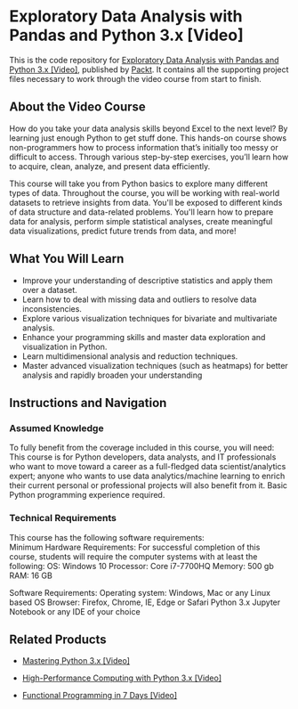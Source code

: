 # Exploratory Data Analysis with Pandas and Python 3.x [Video]
This is the code repository for [Exploratory Data Analysis with Pandas and Python 3.x [Video]](https://www.packtpub.com/application-development/exploratory-data-analysis-pandas-and-python-3x-video?utm_source=github&utm_medium=repository&utm_campaign=9781789959116), published by [Packt](https://www.packtpub.com/?utm_source=github). It contains all the supporting project files necessary to work through the video course from start to finish.
## About the Video Course
How do you take your data analysis skills beyond Excel to the next level? By learning just enough Python to get stuff done. This hands-on course shows non-programmers how to process information that’s initially too messy or difficult to access. Through various step-by-step exercises, you’ll learn how to acquire, clean, analyze, and present data efficiently. 

This course will take you from Python basics to explore many different types of data. Throughout the course, you will be working with real-world datasets to retrieve insights from data. You'll be exposed to different kinds of data structure and data-related problems. You'll learn how to prepare data for analysis, perform simple statistical analyses, create meaningful data visualizations, predict future trends from data, and more! 


<H2>What You Will Learn</H2>
<DIV class=book-info-will-learn-text>
<UL>
<LI><SPAN style="BACKGROUND-COLOR: transparent">Improve your understanding of descriptive statistics and apply them over a dataset.</SPAN> 
<LI><SPAN style="BACKGROUND-COLOR: transparent">Learn how to deal with missing data and outliers to resolve data inconsistencies.</SPAN> 
<LI><SPAN style="BACKGROUND-COLOR: transparent">Explore various visualization techniques for bivariate and multivariate analysis.</SPAN> 
<LI><SPAN style="BACKGROUND-COLOR: transparent">Enhance your programming skills and master data exploration and visualization in Python.</SPAN> 
<LI><SPAN style="BACKGROUND-COLOR: transparent">Learn multidimensional analysis and reduction techniques.</SPAN> 
<LI><SPAN style="BACKGROUND-COLOR: transparent">Master advanced visualization techniques (such as heatmaps) for better analysis and rapidly broaden your understanding</SPAN> </LI></UL></DIV>

## Instructions and Navigation
### Assumed Knowledge
To fully benefit from the coverage included in this course, you will need:<br/>
This course is for Python developers, data analysts, and IT professionals who want to move toward a career as a full-fledged data scientist/analytics expert; anyone who wants to use data analytics/machine learning to enrich their current personal or professional projects will also benefit from it. Basic Python programming experience required.
### Technical Requirements
This course has the following software requirements:<br/>
Minimum Hardware Requirements:
For successful completion of this course, students will require the computer systems with at least the following:
OS: Windows 10
Processor: Core i7-7700HQ
Memory: 500 gb
RAM: 16 GB

Software Requirements:
Operating system: Windows, Mac or any Linux based OS
Browser: Firefox, Chrome, IE, Edge or Safari
Python 3.x
Jupyter Notebook or any IDE of your choice


## Related Products
* [Mastering Python 3.x [Video]](https://www.packtpub.com/application-development/mastering-python-3x-video?utm_source=github&utm_medium=repository&utm_campaign=9781789955347)

* [High-Performance Computing with Python 3.x [Video]](https://www.packtpub.com/application-development/high-performance-computing-python-3x-video?utm_source=github&utm_medium=repository&utm_campaign=9781789956252)

* [Functional Programming in 7 Days [Video]](https://www.packtpub.com/application-development/functional-programming-7-days-video?utm_source=github&utm_medium=repository&utm_campaign=9781788990295)


